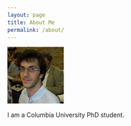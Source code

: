 ```yaml
---
layout: page
title: About Me
permalink: /about/
---
```



<img src="/images/photo.jpg" alt="Personal Photo" height="128" width="128">

I am a Columbia University PhD student.



